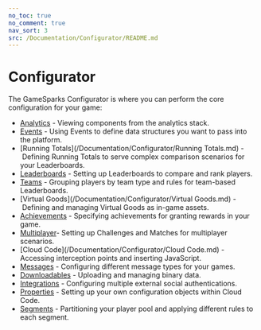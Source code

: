 ```yaml
---
no_toc: true
no_comment: true
nav_sort: 3
src: /Documentation/Configurator/README.md
---
```


# Configurator

The GameSparks Configurator is where you can perform the core configuration for your game:
* [Analytics](/Documentation/Configurator/Analytics.md) - Viewing components from the analytics stack.
* [Events](/Documentation/Configurator/Events.md) - Using Events to define data structures you want to pass into the platform.
* [Running Totals](/Documentation/Configurator/Running Totals.md) - Defining Running Totals to serve complex comparison scenarios for your Leaderboards.
* [Leaderboards](/Documentation/Configurator/Leaderboards.md) - Setting up Leaderboards to compare and rank players.
* [Teams](/Documentation/Configurator/Teams.md) - Grouping players by team type and rules for team-based Leaderboards.
* [Virtual Goods](/Documentation/Configurator/Virtual Goods.md) - Defining and managing Virtual Goods as in-game assets.
* [Achievements](/Documentation/Configurator/Achievements.md) - Specifying achievements for granting rewards in your game.
* [Multiplayer](/Documentation/Configurator/Multiplayer/README.md)- Setting up Challenges and Matches for multiplayer scenarios.
* [Cloud Code](/Documentation/Configurator/Cloud Code.md) - Accessing interception points and inserting JavaScript.
* [Messages](/Documentation/Configurator/Messages.md) - Configuring different message types for your games.
* [Downloadables](/Documentation/Configurator/Downloadables.md) - Uploading and managing binary data.
* [Integrations](/Documentation/Configurator/Integrations.md) - Configuring multiple external social authentications.
* [Properties](/Documentation/Configurator/Properties.md) - Setting up your own configuration objects within Cloud Code.
* [Segments](/Documentation/Configurator/Segments.md) - Partitioning your player pool and applying different rules to each segment.
